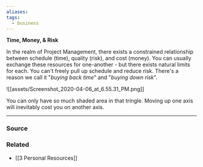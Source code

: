 ```yaml
---
aliases: 
tags:
  - business
---
```

**Time, Money, & Risk**

In the realm of Project Management, there exists a constrained relationship between schedule (time), quality (risk), and cost (money). You can usually exchange these resources for one-another - but there exists natural limits for each. You can't freely pull up schedule and reduce risk. There's a reason we call it "*buying back time*" and "*buying down risk*".  

![[assets/Screenshot_2020-04-06_at_6.55.31_PM.png]]

You can only have so much shaded area in that tringle. Moving up one axis will inevitably cost you on another axis.

---

### Source


### Related
- [[3 Personal Resources]]